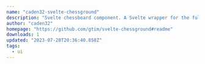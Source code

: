 ```yaml
---
name: "caden32-svelte-chessground"
description: "Svelte chessboard component. A Svelte wrapper for the full-featured Chessground chess UI."
author: "caden32"
homepage: "https://github.com/gtim/svelte-chessground#readme"
downloads: 1
updated: "2023-07-28T20:36:40.858Z"
tags: 
  - ui
---
```

